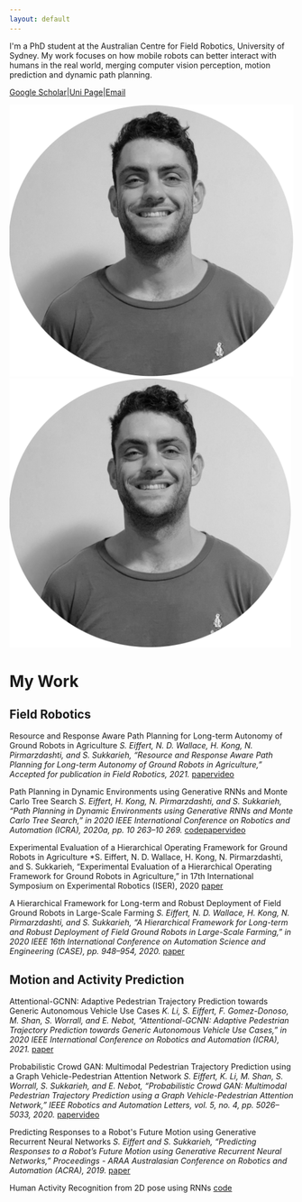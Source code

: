 ```yaml
---
layout: default
---
```


I'm a PhD student at the Australian Centre for Field Robotics, University of Sydney.
My work focuses on how mobile robots can better interact with humans in the real world, merging computer vision perception, motion prediction and dynamic path planning.

[Google Scholar](https://scholar.google.com/citations?user=cNPgbCcAAAAJ&hl=en)|[Uni Page](https://www.sydney.edu.au/engineering/about/our-people/research-students/stuart-eiffert-705.html)|[Email](mailto:stuarteiffert@gmailcom)

![Me](assets/images/me.png)
<img src="assets/images/me.png" width="500" />

# My Work
## Field Robotics
Resource and Response Aware Path Planning for Long-term Autonomy of Ground Robots in Agriculture
*S. Eiffert, N. D. Wallace, H. Kong, N. Pirmarzdashti, and S. Sukkarieh, “Resource and Response Aware Path Planning for Long-term Autonomy of Ground Robots in Agriculture,” Accepted for publication in Field Robotics, 2021.*
[paper](https://arxiv.org/abs/2105.10690)[video](https://www.youtube.com/watch?v=DGVTrYwJ304)


Path Planning in Dynamic Environments using Generative RNNs and Monte Carlo Tree Search
*S. Eiffert, H. Kong, N. Pirmarzdashti, and S. Sukkarieh, “Path Planning in Dynamic Environments using Generative RNNs and Monte Carlo Tree Search,” in 2020 IEEE International Conference on Robotics and Automation (ICRA), 2020a, pp. 10 263–10 269.*
[code](https://github.com/stuarteiffert/MCTS-GRNN)[paper](https://arxiv.org/abs/2001.11597)[video](https://www.youtube.com/watch?v=vBPKiqtCYRU&ab_channel=StuartEiffert)

Experimental Evaluation of a Hierarchical Operating Framework for Ground Robots in Agriculture
*S. Eiffert, N. D. Wallace, H. Kong, N. Pirmarzdashti, and S. Sukkarieh, “Experimental Evaluation of a Hierarchical Operating Framework for Ground Robots in Agriculture,” in 17th International Symposium on Experimental Robotics (ISER), 2020
[paper](https://arxiv.org/abs/2105.10845)

A Hierarchical Framework for Long-term and Robust Deployment of Field Ground Robots in Large-Scale Farming
*S. Eiffert, N. D. Wallace, H. Kong, N. Pirmarzdashti, and S. Sukkarieh, “A Hierarchical Framework for Long-term and Robust Deployment of Field Ground Robots in Large-Scale Farming,” in 2020 IEEE 16th International Conference on Automation Science and Engineering (CASE), pp. 948–954, 2020.*
[paper](https://arxiv.org/abs/2001.11597)

## Motion and Activity Prediction

Attentional-GCNN: Adaptive Pedestrian Trajectory Prediction towards Generic Autonomous Vehicle Use Cases
*K. Li, S. Eiffert, F. Gomez-Donoso, M. Shan, S. Worrall, and E. Nebot, “Attentional-GCNN: Adaptive Pedestrian Trajectory Prediction towards Generic Autonomous Vehicle Use Cases,” in 2020 IEEE International Conference on Robotics and Automation (ICRA), 2021.*
[paper](https://arxiv.org/abs/2011.11190)

Probabilistic Crowd GAN: Multimodal Pedestrian Trajectory Prediction using a Graph Vehicle-Pedestrian Attention Network
*S. Eiffert, K. Li, M. Shan, S. Worrall, S. Sukkarieh, and E. Nebot, “Probabilistic Crowd GAN: Multimodal Pedestrian Trajectory Prediction using a Graph Vehicle-Pedestrian Attention Network,” IEEE Robotics and Automation Letters, vol. 5, no. 4, pp. 5026–5033, 2020.*
[paper](https://arxiv.org/abs/2006.12906)[video](https://www.youtube.com/watch?v=3Zlp9X4yrkY)

Predicting Responses to a Robot's Future Motion using Generative Recurrent Neural Networks
*S. Eiffert and S. Sukkarieh, “Predicting Responses to a Robot’s Future Motion using Generative Recurrent Neural Networks,” Proceedings - ARAA Australasian Conference on Robotics and Automation (ACRA), 2019.*
[paper](https://arxiv.org/abs/2001.11597)

Human Activity Recognition from 2D pose using RNNs
[code](https://github.com/stuarteiffert/RNN-for-Human-Activity-Recognition-using-2D-Pose-Input)

 
